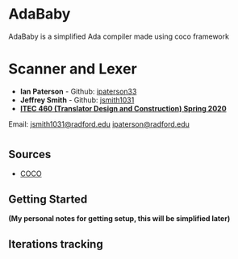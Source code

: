 # AdaBaby
AdaBaby is a simplified Ada compiler made using coco framework

# Scanner and Lexer

* **Ian Paterson** - Github: [ipaterson33](https://github.com/ipaterson33)
* **Jeffrey Smith** - Github: [jsmith1031](https://github.com/jsmith1031)
* [**ITEC 460 (Translator Design and Construction) Spring 2020**](https://www.radford.edu/nokie/classes/460/)

Email: 
[jsmith1031@radford.edu](mailto::jsmith1031@radford.edu)
[ipaterson@radford.edu](mailto::ipaterson@radford.edu)

#

## Sources
* [COCO](http://www.ssw.uni-linz.ac.at/coco/)

## Getting Started
**(My personal notes for getting setup, this will be simplified later)**



## Iterations tracking
